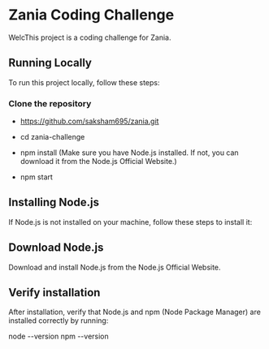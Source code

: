 # Zania Coding Challenge

WelcThis project is a coding challenge for Zania.

## Running Locally

To run this project locally, follow these steps:

### Clone the repository

- https://github.com/saksham695/zania.git

- cd zania-challenge

- npm install (Make sure you have Node.js installed. If not, you can download it from the Node.js Official Website.)

- npm start


## Installing Node.js
If Node.js is not installed on your machine, follow these steps to install it:

## Download Node.js
Download and install Node.js from the Node.js Official Website.

## Verify installation
After installation, verify that Node.js and npm (Node Package Manager) are installed correctly by running:

node --version
npm --version

